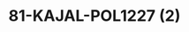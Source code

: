 ---
title: 81-KAJAL-POL1227 (2)
image: 81-KAJAL-POL1227 (2).jpg
brand: outlet-sposa
layout: vestito
---